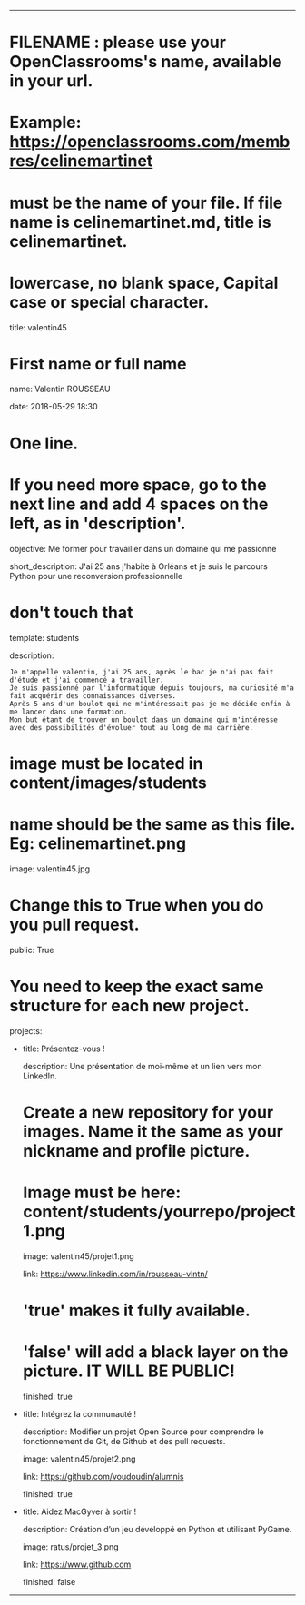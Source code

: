 ---


# FILENAME : please use your OpenClassrooms's name, available in your url.

# Example: https://openclassrooms.com/membres/celinemartinet

# must be the name of your file. If file name is celinemartinet.md, title is celinemartinet.

# lowercase, no blank space, Capital case or special character.

title: valentin45


# First name or full name

name: Valentin ROUSSEAU

date: 2018-05-29 18:30


# One line.

# If you need more space, go to the next line and add 4 spaces on the left, as in 'description'.

objective: Me former pour travailler dans un domaine qui me passionne

short_description: J'ai 25 ans j'habite à Orléans et je suis le parcours Python pour une reconversion professionnelle


# don't touch that

template: students

description:

    Je m'appelle valentin, j'ai 25 ans, après le bac je n'ai pas fait d'étude et j'ai commencé a travailler.
    Je suis passionné par l'informatique depuis toujours, ma curiosité m'a fait acquérir des connaissances diverses.
    Après 5 ans d'un boulot qui ne m'intéressait pas je me décide enfin à me lancer dans une formation.
    Mon but étant de trouver un boulot dans un domaine qui m'intéresse avec des possibilités d'évoluer tout au long de ma carrière.



# image must be located in content/images/students

# name should be the same as this file. Eg: celinemartinet.png

image: valentin45.jpg


# Change this to True when you do you pull request.

public: True


# You need to keep the exact same structure for each new project.

projects:

  - title: Présentez-vous !

    description: Une présentation de moi-même et un lien vers mon LinkedIn.

    # Create a new repository for your images. Name it the same as your nickname and profile picture.

    # Image must be here: content/students/yourrepo/project1.png

    image: valentin45/projet1.png

    link: https://www.linkedin.com/in/rousseau-vlntn/

    # 'true' makes it fully available.

    # 'false' will add a black layer on the picture. IT WILL BE PUBLIC!

    finished: true

  - title: Intégrez la communauté !

    description: Modifier un projet Open Source pour comprendre le fonctionnement de Git, de Github et des pull requests. 

    image: valentin45/projet2.png

    link: https://github.com/voudoudin/alumnis

    finished: true

  - title: Aidez MacGyver à sortir !

    description: Création d’un jeu développé en Python et utilisant PyGame.

    image: ratus/projet_3.png

    link: https://www.github.com

    finished: false

---